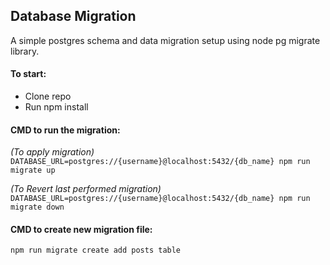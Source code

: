 ## Database Migration

A simple postgres schema and data migration setup using node pg migrate library.

#### To start:

- Clone repo
- Run npm install

#### CMD to run the migration:

_(To apply migration)_
`DATABASE_URL=postgres://{username}@localhost:5432/{db_name} npm run migrate up`

_(To Revert last performed migration)_
`DATABASE_URL=postgres://{username}@localhost:5432/{db_name} npm run migrate down`

#### CMD to create new migration file:

`npm run migrate create add posts table`
